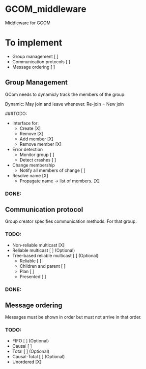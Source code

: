 # GCOM_middleware
Middleware for GCOM

# To implement
- Group management [ ]
- Communication protocols [ ]
- Message ordering [ ]

## Group Management
GCom needs to dynamicly track the members of the group

Dynamic: May join and leave whenever.
Re-join = New join


###TODO:
- Interface for:
  - Create [X]
  - Remove [X]
  - Add member [X]
  - Remove member [X]
- Error detection
  - Monitor group [ ]
  - Detect crashes [ ]
- Change membership
  - Notify all members of change [ ]
- Resolve name [X]
  - Propagate name -> list of members. [X]

### DONE:

## Communication protocol
Group creator specifies communication methods. For that group.

### TODO:
- Non-reliable multicast [X]
- Reliable multicast [ ] (Optional)
- Tree-based reliable multicast [ ] (Optional)
  - Reliable [ ]
  - Children and parent [ ]
  - Plan [ ]
  - Presented [ ]

### DONE:

## Message ordering
Messages must be shown in order but must not arrive in that order.
### TODO:
- FIFO [ ] (Optional)
- Causal [ ] 
- Total [ ] (Optional)
- Causal-Total [ ] (Optional)
- Unordered [X]
